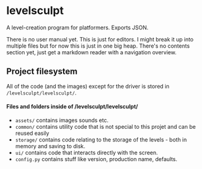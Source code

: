 # levelsculpt

A level-creation program for platformers. Exports JSON.

There is no user manual yet. This is just for editors. I might break it up into multiple files but for now this is just in one big heap. There's no contents section yet, just get a markdown reader with a navigation overview.

## Project filesystem

All of the code (and the images) except for the driver is stored in `/levelsculpt/levelsculpt/`.

#### Files and folders inside of /levelsculpt/levelsculpt/

- `assets/` contains images sounds etc.
- `common/` contains utility code that is not special to this projet and can be reused easily
- `storage/` contains code relating to the storage of the levels - both in memory and saving to disk.
- `ui/` contains code that interacts directly with the screen.
- `config.py` contains stuff like version, production name, defaults.

## 